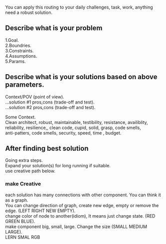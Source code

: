 You can apply this routing to your daily challenges, task, work, anything need a robust solution.

## Describe what is your problem

1.Goal.   
2.Boundries.     
3.Constraints.    
4.Assumptions.    
5.Params.   

## Describe what is your solutions based on above parameters.    

Context/POV (point of view).    
...solution #1 pros,cons (trade-off and test).    
...solution #2 pros,cons (trade-off and test).    

Some Context.      
Clean architect, robust, maintainable, testibility, resistance, availiblity,       
reliability, resilience,, clean code, cupid, solid, grasp, code smells,       
anti-patters, code smells, security, speed, time , budget.     

## After finding best solution 

Going extra steps.    
Expand your solution(s) for long running if suitable.     
use creative path below.    
### make Creative
each solution has many connections with other component. You can think it as a graph.     
You can change direction of graph, create new edge, empty or remove the edge. (LEFT RIGHT NEW EMPTY).    
change color of node to another(idiom), It means just change state. (RED GREEN BLUE).    
make component big, small, large. Change the size (SMALL MEDIUM LARGE).      
LERN SMAL RGB
